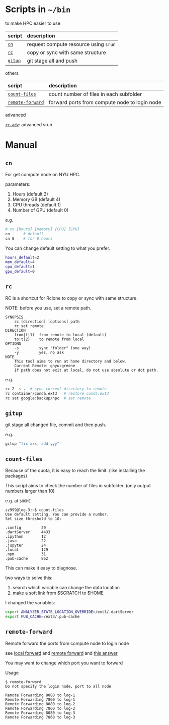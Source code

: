 # Scripts in `~/bin`

to make HPC easier to use

| script            | description                           |
| :---------------- | :------------------------------------ |
| [`cn`](#cn)       | request compute resource using `srun` |
| [`rc`](#rc)       | copy or sync with same structure      |
| [`gitup`](#gitup) | git stage all and push                |

others

| script                              | description                                   |
| :---------------------------------- | :-------------------------------------------- |
| [`count-files`](#count-files)       | count number of files in each subfolder       |
| [`remote-forward`](#remote-forward) | forward ports from compute node to login node |

advanced

[`rc-adv`](../archive/cn-adv): advanced srun 

# Manual

## `cn`

For get compute node on NYU HPC.

parameters:

1. Hours (default 2)
2. Memory GB (default 4)
3. CPU threads (default 1)
4. Number of GPU (default 0)

e.g.

```bash
# cn [hours] [memory] [CPU] [GPU]
cn      # default
cn 8    # for 8 hours
```

You can change default setting to what you prefer.

```bash
hours_default=2
mem_default=4
cpu_default=1
gpu_default=0
```

## `rc`

RC is a shortcut for Rclone to copy or sync with same structure.

NOTE: before you use, set a remote path.

```
SYNOPSIS
    rc [direction] [options] path
    rc set remote
DIRECTION
    from|f|1)  from remote to local (default)
    to|t|2)    to remote from local
OPTIONS
    -s         sync "folder" (one way)
    -y         yes, no ask
NOTE
    This tool aims to run at home directory and below.
    Current Remote: gnyu:greene
    If path does not exit at local, do not use absolute or dot path.
```

e.g.

```bash
rc 2 -s .  # sync current directory to remote
rc container/conda.ext3   # restore conda.ext3
rc set google:backup/hpc  # set remote
```

## `gitup`

git stage all changed file, commit and then push.

e.g.

```bash
gitup "fix xxx, add yyy"
```

## `count-files`

Because of the quota, it is easy to reach the limit. (like installing the packages)

This script aims to check the number of files in subfolder. (only output numbers larger than 10)

e.g. at `$HOME`

```
zz999@log-3:~$ count-files
Use default setting. You can provide a number.
Set size threshold to 10:

.config         20
.dartServer     4433
.ipython        12
.java           22
.jupyter        24
.local          129
.npm            31
.pub-cache      862
```

This can make it easy to diagnose.

two ways to solve this:

1. search which variable can change the data location
2. make a soft link from $SCRATCH to $HOME

I changed the variables:

```bash
export ANALYZER_STATE_LOCATION_OVERRIDE=/ext3/.dartServer
export PUB_CACHE=/ext3/.pub-cache
```

## `remote-forward`

Remote forward the ports from compute node to login node

see [local forward](../ssh.md#localforward) and [remote forward](../ssh.md#remoteforward) and [this answer](https://unix.stackexchange.com/questions/46235/how-does-reverse-ssh-tunneling-work/118650#118650)

You may want to change which port you want to forward

Usage

```
$ remote-forward
Do not specify the login node, port to all node

Remote Forwarding 8080 to log-1
Remote Forwarding 7860 to log-1
Remote Forwarding 8080 to log-2
Remote Forwarding 7860 to log-2
Remote Forwarding 8080 to log-3
Remote Forwarding 7860 to log-3
```
